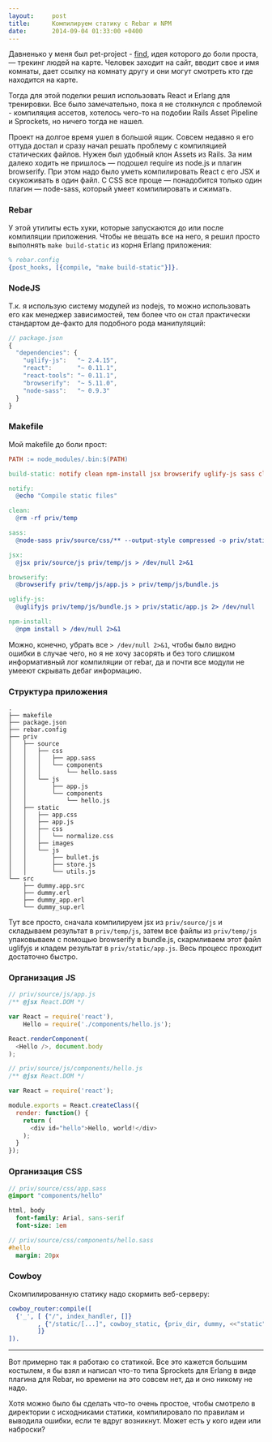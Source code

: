 ```yaml
---
layout:     post
title:      Компилируем статику с Rebar и NPM
date:       2014-09-04 01:33:00 +0400
---
```


Давненько у меня был pet-project - [find](https://github.com/artemeff/find), идея которого до боли проста, &mdash; трекинг людей на карте. Человек заходит на сайт, вводит свое и имя комнаты, дает ссылку на комнату другу и они могут смотреть кто где находится на карте.

Тогда для этой поделки решил использовать React и Erlang для тренировки. Все было замечательно, пока я не столкнулся с проблемой - компиляция ассетов, хотелось чего-то на подобии Rails Asset Pipeline и Sprockets, но ничего тогда не нашел.

Проект на долгое время ушел в большой ящик. Совсем недавно я его оттуда достал и сразу начал решать проблему с компиляцией статических файлов. Нужен был удобный клон Assets из Rails. За ним далеко ходить не пришлось &mdash; подошел require из node.js и плагин browserify. При этом надо было уметь компилировать React с его JSX и скукоживать в один файл. С CSS все проще &mdash; понадобится только один плагин &mdash; node-sass, который умеет компилировать и сжимать.

### Rebar

У этой утилиты есть хуки, которые запускаются до или после компиляции приложения. Чтобы не вешать все на него, я решил просто выполнять `make build-static` из корня Erlang приложения:

```erlang
% rebar.config
{post_hooks, [{compile, "make build-static"}]}.
```

### NodeJS

Т.к. я использую систему модулей из nodejs, то можно использовать его как менеджер зависимостей, тем более что он стал практически стандартом де-факто для подобного рода манипуляций:

```javascript
// package.json
{
  "dependencies": {
    "uglify-js":   "~ 2.4.15",
    "react":       "~ 0.11.1",
    "react-tools": "~ 0.11.1",
    "browserify":  "~ 5.11.0",
    "node-sass":   "~ 0.9.3"
  }
}
```

### Makefile

Мой makefile до боли прост:

```makefile
PATH := node_modules/.bin:$(PATH)

build-static: notify clean npm-install jsx browserify uglify-js sass clean

notify:
  @echo "Compile static files"

clean:
  @rm -rf priv/temp

sass:
  @node-sass priv/source/css/** --output-style compressed -o priv/static/app.css > /dev/null 2>&1

jsx:
  @jsx priv/source/js priv/temp/js > /dev/null 2>&1

browserify:
  @browserify priv/temp/js/app.js > priv/temp/js/bundle.js

uglify-js:
  @uglifyjs priv/temp/js/bundle.js > priv/static/app.js 2> /dev/null

npm-install:
  @npm install > /dev/null 2>&1
```

Можно, конечно, убрать все `> /dev/null 2>&1`, чтобы было видно ошибки в случае чего, но я не хочу засорять и без того слишком информативный лог компиляции от rebar, да и почти все модули не умееют скрывать дебаг информацию.

### Структура приложения

```
.
├── makefile
├── package.json
├── rebar.config
├── priv
│   ├── source
│   │   ├── css
│   │   │   ├── app.sass
│   │   │   └── components
│   │   │       └── hello.sass
│   │   └── js
│   │       ├── app.js
│   │       └── components
│   │           └── hello.js
│   ├── static
│   │   ├── app.css
│   │   ├── app.js
│   │   ├── css
│   │   │   └── normalize.css
│   │   ├── images
│   │   └── js
│   │       ├── bullet.js
│   │       ├── store.js
│   │       └── utils.js
└── src
    ├── dummy.app.src
    ├── dummy.erl
    ├── dummy_app.erl
    └── dummy_sup.erl
```

Тут все просто, сначала компилируем jsx из `priv/source/js` и складываем результат в `priv/temp/js`, затем все файлы из `priv/temp/js` упаковываем с помощью browserify в bundle.js, скармливаем этот файл uglifyjs и кладем результат в `priv/static/app.js`. Весь процесс проходит достаточно быстро.

### Организация JS

```javascript
// priv/source/js/app.js
/** @jsx React.DOM */

var React = require('react'),
    Hello = require('./components/hello.js');

React.renderComponent(
  <Hello />, document.body
);
```

```javascript
// priv/source/js/components/hello.js
/** @jsx React.DOM */

var React = require('react');

module.exports = React.createClass({
  render: function() {
    return (
      <div id="hello">Hello, world!</div>
    );
  }
});
```

### Организация CSS

```sass
// priv/source/css/app.sass
@import "components/hello"

html, body
  font-family: Arial, sans-serif
  font-size: 1em
```

```sass
// priv/source/css/components/hello.sass
#hello
  margin: 20px
```

### Cowboy

Скомпилированную статику надо скормить веб-серверу:

```erlang
cowboy_router:compile([
  {'_', [ {"/", index_handler, []}
        , {"/static/[...]", cowboy_static, {priv_dir, dummy, <<"static">>, []}}
        ]}
]).
```

---

Вот примерно так я работаю со статикой. Все это кажется большим костылем, я бы взял и написал что-то типа Sprockets для Erlang в виде плагина для Rebar, но времени на это совсем нет, да и оно никому не надо.

Хотя можно было бы сделать что-то очень простое, чтобы смотрело в директории с исходниками статики, компилировало по правилам и выводила ошибки, если те вдруг возникнут. Может есть у кого идеи или наброски?
